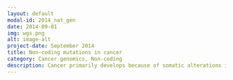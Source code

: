 ```yaml
---
layout: default
modal-id: 2014_nat_gen
date: 2014-09-01
img: wgs.png
alt: image-alt
project-date: September 2014
title: Non-coding mutations in cancer
category: Cancer genomics, Non-coding
description: Cancer primarily develops because of somatic alterations in the genome. However, the non-protein-coding genome, comprising more than 98% of the human genome, remains mostly uncharted in cancer genomics. We have previously analyzed complete genome sequences of 863 human tumors from The Cancer Genome Atlas and other sources to systematically identify noncoding regions that are frequently mutated in cancer (<a class="txt" href="http://www.ncbi.nlm.nih.gov/pubmed/25261935">Weinhold & Jacobsen, et al. (2014)</a>). We are further developing and applying new frequency- and sequence-based approaches to comprehensively scan cancer genome for noncoding mutations with potential regulatory impact (e.g. <a class="txt" href="http://www.ncbi.nlm.nih.gov/pubmed/28408461">Hu et al. 2017</a> and Guo et al. 2018).
---
```

